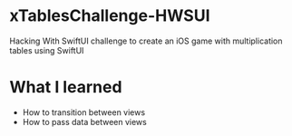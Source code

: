# xTablesChallenge-HWSUI
Hacking With SwiftUI challenge to create an iOS game with multiplication tables using SwiftUI

# What I learned
* How to transition between views
* How to pass data between views
